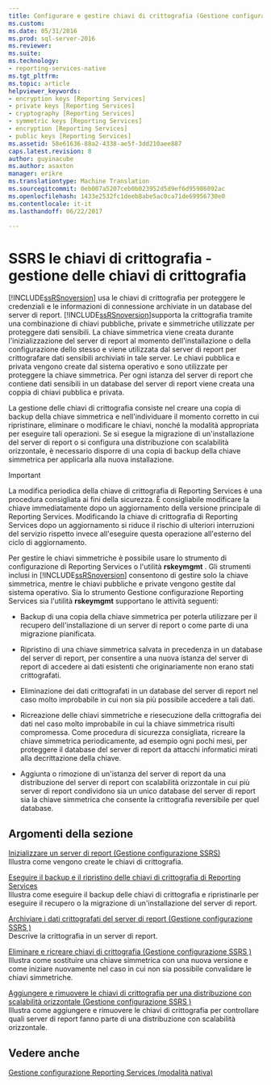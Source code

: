 ```yaml
---
title: Configurare e gestire chiavi di crittografia (Gestione configurazione SSRS) | Documenti Microsoft
ms.custom: 
ms.date: 05/31/2016
ms.prod: sql-server-2016
ms.reviewer: 
ms.suite: 
ms.technology:
- reporting-services-native
ms.tgt_pltfrm: 
ms.topic: article
helpviewer_keywords:
- encryption keys [Reporting Services]
- private keys [Reporting Services]
- cryptography [Reporting Services]
- symmetric keys [Reporting Services]
- encryption [Reporting Services]
- public keys [Reporting Services]
ms.assetid: 58e61636-88a2-4338-ae5f-3dd210aee887
caps.latest.revision: 8
author: guyinacube
ms.author: asaxton
manager: erikre
ms.translationtype: Machine Translation
ms.sourcegitcommit: 0eb007a5207ceb0b023952d5d9ef6d95986092ac
ms.openlocfilehash: 1433e2532fc1deeb8abe5ac0ca71de69956730e0
ms.contentlocale: it-it
ms.lasthandoff: 06/22/2017

---
```

# <a name="ssrs-encryption-keys---manage-encryption-keys"></a>SSRS le chiavi di crittografia - gestione delle chiavi di crittografia
  [!INCLUDE[ssRSnoversion](../../includes/ssrsnoversion-md.md)] usa le chiavi di crittografia per proteggere le credenziali e le informazioni di connessione archiviate in un database del server di report. [!INCLUDE[ssRSnoversion](../../includes/ssrsnoversion-md.md)]supporta la crittografia tramite una combinazione di chiavi pubbliche, private e simmetriche utilizzate per proteggere dati sensibili. La chiave simmetrica viene creata durante l'inizializzazione del server di report al momento dell'installazione o della configurazione dello stesso e viene utilizzata dal server di report per crittografare dati sensibili archiviati in tale server. Le chiavi pubblica e privata vengono create dal sistema operativo e sono utilizzate per proteggere la chiave simmetrica. Per ogni istanza del server di report che contiene dati sensibili in un database del server di report viene creata una coppia di chiavi pubblica e privata.  
  
 La gestione delle chiavi di crittografia consiste nel creare una copia di backup della chiave simmetrica e nell'individuare il momento corretto in cui ripristinare, eliminare o modificare le chiavi, nonché la modalità appropriata per eseguire tali operazioni. Se si esegue la migrazione di un'installazione del server di report o si configura una distribuzione con scalabilità orizzontale, è necessario disporre di una copia di backup della chiave simmetrica per applicarla alla nuova installazione.  
  
> [!IMPORTANT]  
>  La modifica periodica della chiave di crittografia di Reporting Services è una procedura consigliata ai fini della sicurezza. È consigliabile modificare la chiave immediatamente dopo un aggiornamento della versione principale di Reporting Services. Modificando la chiave di crittografia di Reporting Services dopo un aggiornamento si riduce il rischio di ulteriori interruzioni del servizio rispetto invece all'eseguire questa operazione all'esterno del ciclo di aggiornamento.  
  
 Per gestire le chiavi simmetriche è possibile usare lo strumento di configurazione di Reporting Services o l'utilità **rskeymgmt** . Gli strumenti inclusi in [!INCLUDE[ssRSnoversion](../../includes/ssrsnoversion-md.md)] consentono di gestire solo la chiave simmetrica, mentre le chiavi pubbliche e private vengono gestite dal sistema operativo. Sia lo strumento Gestione configurazione Reporting Services sia l'utilità **rskeymgmt** supportano le attività seguenti:  
  
-   Backup di una copia della chiave simmetrica per poterla utilizzare per il recupero dell'installazione di un server di report o come parte di una migrazione pianificata.  
  
-   Ripristino di una chiave simmetrica salvata in precedenza in un database del server di report, per consentire a una nuova istanza del server di report di accedere ai dati esistenti che originariamente non erano stati crittografati.  
  
-   Eliminazione dei dati crittografati in un database del server di report nel caso molto improbabile in cui non sia più possibile accedere a tali dati.  
  
-   Ricreazione delle chiavi simmetriche e riesecuzione della crittografia dei dati nel caso molto improbabile in cui la chiave simmetrica risulti compromessa. Come procedura di sicurezza consigliata, ricreare la chiave simmetrica periodicamente, ad esempio ogni pochi mesi, per proteggere il database del server di report da attacchi informatici mirati alla decrittazione della chiave.  
  
-   Aggiunta o rimozione di un'istanza del server di report da una distribuzione del server di report con scalabilità orizzontale in cui più server di report condividono sia un unico database del server di report sia la chiave simmetrica che consente la crittografia reversibile per quel database.  
  
## <a name="in-this-section"></a>Argomenti della sezione  
 [Inizializzare un server di report &#40;Gestione configurazione SSRS&#41;](../../reporting-services/install-windows/ssrs-encryption-keys-initialize-a-report-server.md)  
 Illustra come vengono create le chiavi di crittografia.  
  
 [Eseguire il backup e il ripristino delle chiavi di crittografia di Reporting Services](../../reporting-services/install-windows/ssrs-encryption-keys-back-up-and-restore-encryption-keys.md)  
 Illustra come eseguire il backup delle chiavi di crittografia e ripristinarle per eseguire il recupero o la migrazione di un'installazione del server di report.  
  
 [Archiviare i dati crittografati del server di report &#40;Gestione configurazione SSRS &#41;](../../reporting-services/install-windows/ssrs-encryption-keys-store-encrypted-report-server-data.md)  
 Descrive la crittografia in un server di report.  
  
 [Eliminare e ricreare chiavi di crittografia &#40;Gestione configurazione SSRS &#41;](../../reporting-services/install-windows/ssrs-encryption-keys-delete-and-re-create-encryption-keys.md)  
 Illustra come sostituire una chiave simmetrica con una nuova versione e come iniziare nuovamente nel caso in cui non sia possibile convalidare le chiavi simmetriche.  
  
 [Aggiungere e rimuovere le chiavi di crittografia per una distribuzione con scalabilità orizzontale &#40;Gestione configurazione SSRS &#41;](../../reporting-services/install-windows/add-and-remove-encryption-keys-for-scale-out-deployment.md)  
 Illustra come aggiungere e rimuovere le chiavi di crittografia per controllare quali server di report fanno parte di una distribuzione con scalabilità orizzontale.  
  
## <a name="see-also"></a>Vedere anche  
[Gestione configurazione Reporting Services (modalità nativa)](../../reporting-services/install-windows/reporting-services-configuration-manager-native-mode.md)

